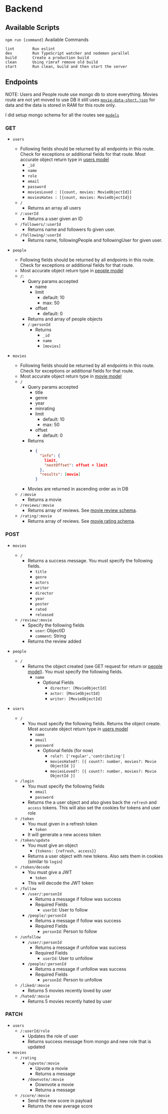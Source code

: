 # Backend

## Available Scripts

`npm run [command]`
Available Commands

```
lint        Run eslint
dev         Run TypeScript watcher and nodemon parallel
build       Create a production build
clean       Using rimraf remove old build
start       Run clean, build and then start the server
```

## Endpoints

NOTE: Users and People route use mongo db to store everything. Movies route are not yet moved to use DB it still uses [`movie-data-short.json`](../dataset/movie-data-short.json) for data and the data is stored in RAM for this route only.

I did setup mongo schema for all the routes see [`models`](./src/models/index.ts)

### GET

- `users`

  - Following fields should be returned by all endpoints in this route. Check for exceptions or additional fields for that route. Most accurate object return type in [users model](./src/models/user.ts)
    - `_id`
    - `name`
    - `role`
    - `email`
    - `password`
    - `moviesLoved : [{count, movies: MovieObjectId}]`
    - `moviesHates : [{count, movies: MovieObjectId}]`
  - `/`
    - Returns an array all users
  - `/:userId`
    - Returns a user given an ID
  - `/followers/:userId`
    - Returns name and followers fo given user.
  - `/following/:userId`
    - Returns name, followingPeople and followingUser for given user.

- `people`

  - Following fields should be returned by all endpoints in this route. Check for exceptions or additional fields for that route.
  - Most accurate object return type in [people model](./src/models/people.ts)
  - `/`:
      - Query params accepted
        - name
        - limit
          - default: 10
          - max: 50
        - offset
          - default: 0
    - Returns and array of people objects
    - `/:personId`
      - Returns
        - `_id`
        - `name`
        - `[movies]`

- `movies`
  - Following fields should be returned by all endpoints in this route. Check for exceptions or additional fields for that route.
  - Most accurate object return type in [movie model](./src/models/movie.ts)
  - `/`
    - Query params accepted
      - title
      - genre
      - year
      - minrating
      - limit
        - default: 10
        - max: 50
      - offset
        - default: 0
    - Returns
      - ```json
        {
          "info": {
            limit,
            "nextOffset": offset + limit
          },
          "results": [movie]
        }
        ```
    - Movies are returned in ascending order as in DB
  - `/:movie`
    - Returns a movie
  - `/reviews/:movie`
    - Returns array of reviews. See [movie review schema](./src/models/movie.ts).
  - `/rating/:movie`
    - Returns array of reviews. See [movie rating schema](./src/models/movie.ts).
### POST

- `movies`
  - `/`
    - Returns a success message. You must specify the following fields.
      - `title`
      - `genre`
      - `actors`
      - `writer`
      - `director`
      - `year`
      - `poster`
      - `rated`
      - `released`
  - `/review/:movie`
    - Specify the following fields
      - `user`: ObjectID
      - `comment`: String
    - Returns the review added
- `people`
  - `/`
    - Returns the object created (see GET request for return or [people model](./src/models/people.ts)). You must specify the following fields.
      - `name`
        - Optional Fields
          - `director: [MovieObjectId]`
          - `actor: [MovieObjectId]`
          - `writer: [MovieObjectId]`

- `users`
  - `/`
    - You must specify the following fields. Returns the object create. Most accurate object return type in [users model](./src/models/user.ts)
      - `name`
      - `email`
      - `password`
        - Optional fields (for now)
          - `role?: ['regular','contributing']`
          - `moviesHated?: [{ count?: number, movies?: Movie ObjectId }]`
          - `moviesLoved?: [{ count?: number, movies?: Movie ObjectId }]`
  - `/login`
    - You must specify the following fields
      - `email`
      - `password`
    - Returns the a user object and also gives back the `refresh` and `access` tokens. This will also set the cookies for tokens and user role
  - `/token`
    - You must given in a refresh token
      - `token`
    - It will generate a new access token
  - `/token/update`
    - You must give an object
      - `{tokens: {refresh, access}}`
    - Returns a user object with new tokens. Also sets them in cookies (similar to `login`)
  - `/token/decode`
    - You must give a JWT
      - `token`
    - This will decode the JWT token
  - `/follow`
    - `/user/:personId`
      - Returns a message if follow was success
      - Required Fields
        - `userId`: User to follow
    - `/people/:personId`
      - Returns a message if follow was success
      - Required Fields
        - `personId`: Person to follow
  - `/unfollow`
    - `/user/:personId`
      - Returns a message if unfollow was success
      - Required Fields
        - `userId`: User to unfollow
    - `/people/:personId`
      - Returns a message if unfollow was success
      - Required Fields
        - `personId`: Person to unfollow
  - `/liked/:movie`
    - Returns 5 movies recently loved by user
  - `/hated/:movie`
    - Returns 5 movies recently hated by user
### PATCH

- `users`
  - `/:userId/role`
    - Updates the role of user
    - Returns success message from mongo and new role that is updated
- `movies`
  - `/rating`
    - `/upvote/:movie`
      - Upvote a movie
      - Returns a message
    - `/downvote/:movie`
      - Downvote a movie
      - Returns a message
  - `/score/:movie`
    - Send the new score in payload
    - Returns the new average score
